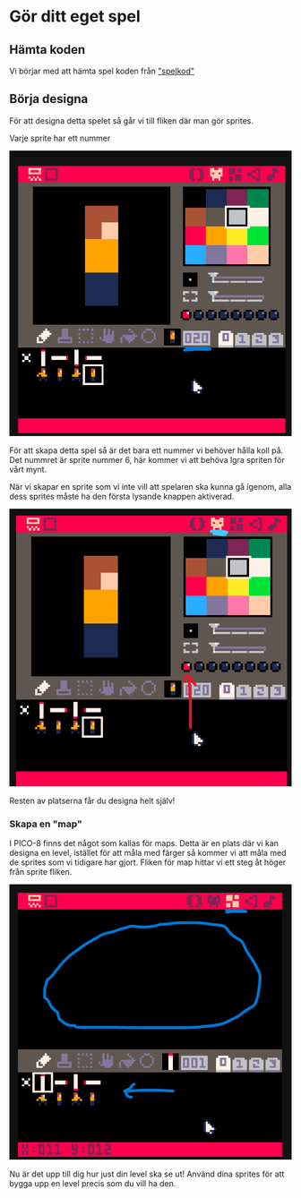 # Gör ditt eget spel

## Hämta koden

Vi börjar med att hämta spel koden från ["spelkod"]("/tree/main/")

## Börja designa

För att designa detta spelet så går vi till fliken där man gör sprites. 

Varje sprite har ett nummer

![Sprite nummer](sprite_nummer.png)

För att skapa detta spel så är det bara ett nummer vi behöver hålla koll på. Det nummret är sprite nummer 6, här kommer vi att behöva lgra spriten för vårt mynt. 

När vi skapar en sprite som vi inte vill att spelaren ska kunna gå igenom, alla dess sprites måste ha den första lysande knappen aktiverad.

![Aktivera sprite](aktivera_sprite.png)

Resten av platserna får du designa helt själv!

### Skapa en "map"

I PICO-8 finns det något som kallas för maps. Detta är en plats där vi kan designa en level, istället för att måla med färger så kommer vi att måla med de sprites som vi tidigare har gjort. Fliken för map hittar vi ett steg åt höger från sprite fliken.

![Skapa map](skapa_map.png)


Nu är det upp till dig hur just din level ska se ut! Använd dina sprites för att bygga upp en level precis som du vill ha den.



